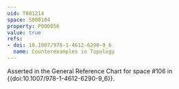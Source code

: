 ```yaml
---
uid: T001214
space: S000104
property: P000056
value: true
refs:
- doi: 10.1007/978-1-4612-6290-9_6
  name: Counterexamples in Topology
---
```


Asserted in the General Reference Chart for space #106 in
{{doi:10.1007/978-1-4612-6290-9_6}}.
